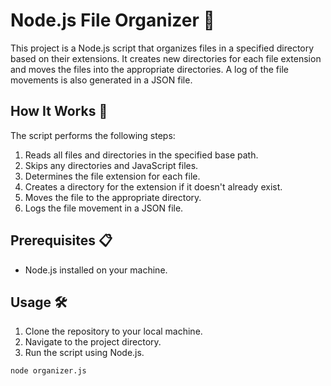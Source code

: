 # Node.js File Organizer 📂

This project is a Node.js script that organizes files in a specified directory based on their extensions. It creates new directories for each file extension and moves the files into the appropriate directories. A log of the file movements is also generated in a JSON file.

## How It Works 🤔

The script performs the following steps:
1. Reads all files and directories in the specified base path.
2. Skips any directories and JavaScript files.
3. Determines the file extension for each file.
4. Creates a directory for the extension if it doesn't already exist.
5. Moves the file to the appropriate directory.
6. Logs the file movement in a JSON file.

## Prerequisites 📋

- Node.js installed on your machine.

## Usage 🛠️

1. Clone the repository to your local machine.
2. Navigate to the project directory.
3. Run the script using Node.js.

```bash
node organizer.js
